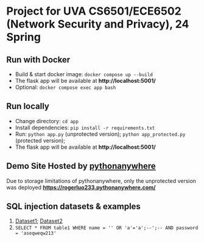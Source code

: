 # Project for UVA CS6501/ECE6502 (Network Security and Privacy), 24 Spring
## Run with Docker
- Build & start docker image: `docker compose up --build`
- The flask app will be available at **http://localhost:5001/**
- Optional: `docker compose exec app bash`

## Run locally
- Change directory: `cd app`
- Install dependencies: `pip install -r requirements.txt`
- Run: `python app.py` (unprotected version); `python app_protected.py` (protected version);
- The flask app will be available at **http://localhost:5001/**

## Demo Site Hosted by [pythonanywhere](https://www.pythonanywhere.com/)
Due to storage limitations of pythonanywhere, only the unprotected version was deployed **https://rogerluo233.pythonanywhere.com/**

## SQL injection datasets & examples
1. [Dataset1](https://www.kaggle.com/datasets/syedsaqlainhussain/sql-injection-dataset); [Dataset2](https://www.kaggle.com/datasets/sajid576/sql-injection-dataset)
2. `SELECT * FROM table1 WHERE name = '' OR 'a'='a';--';-- AND password = 'aseqweqw213'`
